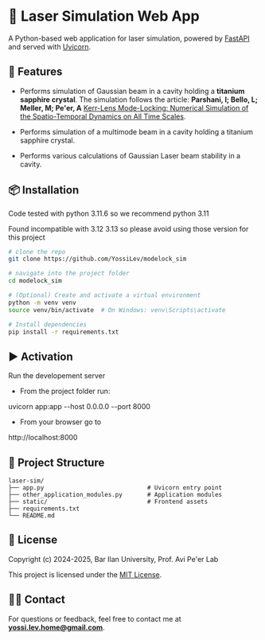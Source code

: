 # 🔦 Laser Simulation Web App

A Python-based web application for laser simulation, powered by [FastAPI](https://fastapi.tiangolo.com/) and served with [Uvicorn](https://www.uvicorn.org/).

## 🚀 Features

- Performs simulation of Gaussian beam in a cavity holding a **titanium sapphire crystal**. The simulation
follows the article: 
**Parshani, I; Bello, L; Meller, M; Pe'er, A**
[Kerr-Lens Mode-Locking: Numerical Simulation of the Spatio-Temporal Dynamics on All Time Scales](https://doi.org/10.3390/app122010354).

- Performs simulation of a multimode beam in a cavity holding a titanium sapphire crystal.

- Performs various calculations of Gaussian Laser beam stability in a cavity.

## 📦 Installation

Code tested with python 3.11.6 so we recommend python 3.11

Found incompatible with 3.12 3.13 so please avoid using those version for this project

```bash
# clone the repo
git clone https://github.com/YossiLev/modelock_sim

# navigate into the project folder
cd modelock_sim

# (Optional) Create and activate a virtual environment
python -m venv venv
source venv/bin/activate  # On Windows: venv\Scripts\activate

# Install dependencies
pip install -r requirements.txt
```

## ▶️ Activation
Run the developement server

- From the project folder run:

uvicorn app:app --host 0.0.0.0 --port 8000

- From your browser go to

http://localhost:8000


## 📁 Project Structure
```
laser-sim/
├── app.py                             # Uvicorn entry point
├── other_application_modules.py       # Application modules
├── static/                            # Frontend assets
├── requirements.txt
└── README.md
```

## 📄 License
Copyright (c) 2024-2025, Bar Ilan University, Prof. Avi Pe'er Lab

This project is licensed under the [MIT License](https://opensource.org/license/mit).

## 🙋‍♂️ Contact
For questions or feedback, feel free to contact me at **yossi.lev.home@gmail.com**.